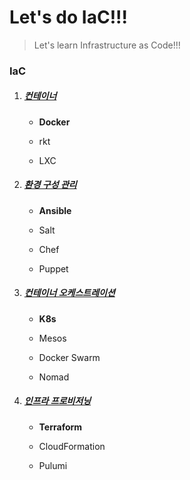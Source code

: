 # Let's do IaC!!!
> Let's learn Infrastructure as Code!!!

### IaC

1. ##### [컨테이너](https://github.com/YounHS/Infrastructure_as_Code/tree/main/containers)

   - **Docker**

   - rkt

   - LXC

2. ##### [환경 구성 관리](https://github.com/YounHS/Infrastructure_as_Code/tree/main/configuration_management)

   - **Ansible**

   - Salt

   - Chef

   - Puppet

3. ##### [컨테이너 오케스트레이션](https://github.com/YounHS/Infrastructure_as_Code/tree/main/container_orchestration)

   - **K8s**

   - Mesos

   - Docker Swarm

   - Nomad

4. ##### [인프라 프로비저닝](https://github.com/YounHS/Infrastructure_as_Code/tree/main/infrastructure_provisioning)

   - **Terraform**

   - CloudFormation

   - Pulumi

